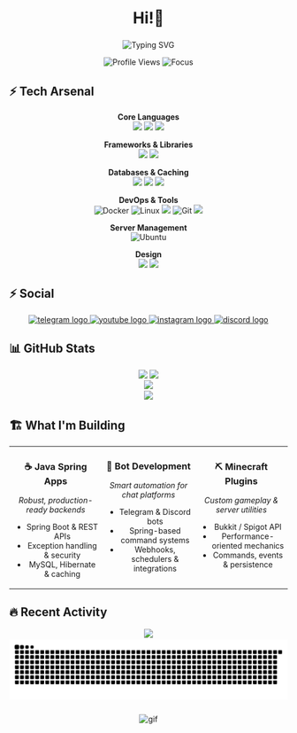 <h1 align="center">Hi!👋</h1>

###

<div align="center">
  <img src="https://readme-typing-svg.herokuapp.com?font=JetBrains+Mono&weight=600&size=28&duration=3000&pause=1000&color=F74C00&center=true&vCenter=true&width=500&lines=Beginner+BackEnd+Developer;Java+Spring+Boot+Developer+%F0%9F%A6%80;Bots+developer" alt="Typing SVG" />
</div>

<p align="center">
  <img src="https://komarev.com/ghpvc/?username=marensovich&label=Visitors&color=F74C00&style=flat-square" alt="Profile Views" />
  <img src="https://img.shields.io/badge/Focus-Spring%20Development-F74C00?style=flat-square" alt="Focus" />
</p>


###
## ⚡ Tech Arsenal

<div align="center">

**Core Languages**  
<img src="https://img.shields.io/badge/java-%23ED8B00.svg?&style=for-the-badge&logo=java&logoColor=white"/>
<img src="https://img.shields.io/badge/c++%20-%2300599C.svg?&style=for-the-badge&logo=c%2B%2B&ogoColor=white"/>
<img src="https://img.shields.io/badge/javascript%20-%23323330.svg?&style=for-the-badge&logo=javascript&logoColor=%23F7DF1E"/>

**Frameworks & Libraries**  
<img src="https://img.shields.io/badge/spring%20-%236DB33F.svg?&style=for-the-badge&logo=spring&logoColor=white"/>
<img src="https://img.shields.io/badge/vuejs%20-%2335495e.svg?&style=for-the-badge&logo=vue.js&logoColor=%234FC08D"/>

**Databases & Caching**  
<img src ="https://img.shields.io/badge/sqlite-%2307405e.svg?&style=for-the-badge&logo=sqlite&logoColor=white"/>
<img src="https://img.shields.io/badge/mysql-%2300f.svg?&style=for-the-badge&logo=mysql&logoColor=white"/>
<img src="https://img.shields.io/badge/Redis-DC382D?style=for-the-badge&logo=redis&logoColor=white"/>

**DevOps & Tools**  
![Docker](https://img.shields.io/badge/Docker-2496ED?style=for-the-badge&logo=docker&logoColor=white)
![Linux](https://img.shields.io/badge/Linux-FCC624?style=for-the-badge&logo=linux&logoColor=black)
<img src="https://img.shields.io/badge/kubernetes%20-%23326ce5.svg?&style=for-the-badge&logo=kubernetes&logoColor=white"/>
![Git](https://img.shields.io/badge/Git-F05032?style=for-the-badge&logo=git&logoColor=white)
<img src="https://img.shields.io/badge/github%20-%23121011.svg?&style=for-the-badge&logo=github&logoColor=white"/>

**Server Management**  
![Ubuntu](https://img.shields.io/badge/Ubuntu-E95420?style=for-the-badge&logo=ubuntu&logoColor=white)

**Design**  
<img src="https://img.shields.io/badge/adobe%20photoshop%20-%2331A8FF.svg?&style=for-the-badge&logo=adobe%20photoshop&logoColor=white"/>
<img src="https://img.shields.io/badge/figma%20-%23F24E1E.svg?&style=for-the-badge&logo=figma&logoColor=white"/>

</div>

###
## ⚡ Social

<div align="center">
  <a href="t.me/son_of_dev228" target="_blank">
    <img src="https://img.shields.io/static/v1?message=Telegram&logo=telegram&label=&color=2CA5E0&logoColor=white&labelColor=&style=for-the-badge" height="25" alt="telegram logo"  />
  </a>
  <a href="https://www.youtube.com/@marensovich228" target="_blank">
    <img src="https://img.shields.io/static/v1?message=Youtube&logo=youtube&label=&color=FF0000&logoColor=white&labelColor=&style=for-the-badge" height="25" alt="youtube logo"  />
  </a>
  <a href="https://www.instagram.com/marensovich" target="_blank">
    <img src="https://img.shields.io/static/v1?message=Instagram&logo=instagram&label=&color=E4405F&logoColor=white&labelColor=&style=for-the-badge" height="25" alt="instagram logo"  />
  </a>
  <a href="https://discordapp.com/users/1273009813021790250" target="_blank">
    <img src="https://img.shields.io/static/v1?message=Discord&logo=discord&label=&color=7289DA&logoColor=white&labelColor=&style=for-the-badge" height="25" alt="discord logo"  />
  </a>

</div>

###

## 📊 GitHub Stats

<div align="center">
  <img height="170" src="https://github-readme-stats.vercel.app/api?username=marensovich&show_icons=true&theme=radical&hide_border=true&bg_color=0D1117&title_color=F74C00&icon_color=F74C00" />
  <img height="170" src="https://github-readme-stats.vercel.app/api/top-langs/?username=marensovich&layout=compact&theme=radical&hide_border=true&bg_color=0D1117&title_color=F74C00" />
</div>
<div align="center">
  <img src="https://github-readme-stats.vercel.app/api/wakatime?username=@marensovich&layout=compact" />
</div>
<div align="center">
  <img src="https://github-readme-streak-stats.herokuapp.com/?user=marensovich&theme=radical&hide_border=true&background=0D1117&stroke=F74C00&ring=F74C00&fire=F74C00&currStreakLabel=F74C00" />
</div>

## 🏗️ What I'm Building

<div align="center">
<table>
  <tr>
    <td valign="top" align="center" width="33%">
      <h3>☕ Java Spring Apps</h3>
      <p><em>Robust, production-ready backends</em></p>
      <ul>
        <li>Spring Boot &amp; REST APIs</li>
        <li>Exception handling &amp; security</li>
        <li>MySQL, Hibernate &amp; caching</li>
      </ul>
    </td>
    <td valign="top" align="center" width="33%">
      <h3>🤖 Bot Development</h3>
      <p><em>Smart automation for chat platforms</em></p>
      <ul>
        <li>Telegram &amp; Discord bots</li>
        <li>Spring-based command systems</li>
        <li>Webhooks, schedulers &amp; integrations</li>
      </ul>
    </td>
    <td valign="top" align="center" width="33%">
      <h3>⛏️ Minecraft Plugins</h3>
      <p><em>Custom gameplay &amp; server utilities</em></p>
      <ul>
        <li>Bukkit / Spigot API</li>
        <li>Performance-oriented mechanics</li>
        <li>Commands, events &amp; persistence</li>
      </ul>
    </td>
  </tr>
</table>
</div>


## 🔥 Recent Activity

<div align="center">
  <img src="https://github-readme-activity-graph.vercel.app/graph?username=marensovich&theme=redical&hide_border=true&bg_color=0D1117&color=F74C00&line=F74C00&point=FFFFFF" />
</div>

<!--START_SECTION:activity-->

<!--END_SECTION:activity-->


<div align="center">
  <picture>
    <source media="(prefers-color-scheme: dark)" srcset="https://raw.githubusercontent.com/marensovich/marensovich/output/github-contribution-grid-snake-dark.svg">
    <source media="(prefers-color-scheme: light)" srcset="https://raw.githubusercontent.com/marensovich/marensovich/output/github-contribution-grid-snake.svg">
    <img alt="github contribution grid snake animation" src="https://raw.githubusercontent.com/marensovich/marensovich/output/github-contribution-grid-snake.svg">
</picture>    
</div>

###

<div align="center">
  <img src="https://github.com/marensovich/About/blob/main/ISLEOFMANTT_1.gif" alt="gif"  />
</div>


###
